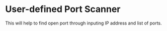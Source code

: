 # User-defined Port Scanner
This will help to find open port through inputing IP address and list of ports.
